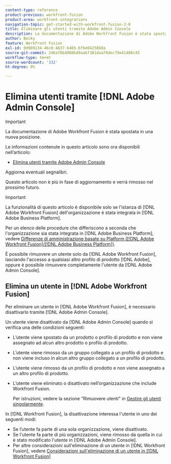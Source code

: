 ```yaml
---
content-type: reference
product-previous: workfront-fusion
product-area: workfront-integrations
navigation-topic: get-started-with-workfront-fusion-2-0
title: Eliminare gli utenti tramite Adobe Admin Console
description: La documentazione di Adobe Workfront Fusion è stata spostata in una nuova posizione. Questo articolo è stato dichiarato obsoleto, ma contiene un collegamento al nuovo articolo che descrive questa funzionalità.
author: Becky
feature: Workfront Fusion
exl-id: 0d989134-46c0-4637-b465-6fbe04258b8a
source-git-commit: 2d6af8b4988bd9aab7381daa79dec79e41408c45
workflow-type: tm+mt
source-wordcount: '332'
ht-degree: 0%

---
```


# Elimina utenti tramite [!DNL Adobe Admin Console]

>[!IMPORTANT]
>
>La documentazione di Adobe Workfront Fusion è stata spostata in una nuova posizione.
>
>Le informazioni contenute in questo articolo sono ora disponibili nell’articolo:
>
>* [Elimina utenti tramite Adobe Admin Console](https://experienceleague.adobe.com/docs/workfront-fusion/using/set-up-and-manage-fusion/set-up-and-manage-orgs-and-teams/manage-users-and-teams/delete-users-admin-console.html)
>
>Aggiorna eventuali segnalibri.
>
>Questo articolo non è più in fase di aggiornamento e verrà rimosso nel prossimo futuro.

>[!IMPORTANT]
>
>La funzionalità di questo articolo è disponibile solo se l&#39;istanza di [!DNL Adobe Workfront Fusion] dell&#39;organizzazione è stata integrata in [!DNL Adobe Business Platform].
>
>Per un elenco delle procedure che differiscono a seconda che l&#39;organizzazione sia stata integrata in [!DNL Adobe Business Platform], vedere [Differenze di amministrazione basate su Platform ([!DNL Adobe Workfront Fusion]/[!DNL Adobe Business Platform])](../../workfront-fusion/fusion-in-admin-console/fusion-adobe-admin-console.md).

È possibile rimuovere un utente solo da [!DNL Adobe Workfront Fusion], lasciando l&#39;accesso a qualsiasi altro profilo di prodotto [!DNL Adobe], oppure è possibile rimuovere completamente l&#39;utente da [!DNL Adobe Admin Console].

## Elimina un utente in [!DNL Adobe Workfront Fusion]

Per eliminare un utente in [!DNL Adobe Workfront Fusion], è necessario disattivarlo tramite [!DNL Adobe Admin Console].

Un utente viene disattivato da [!DNL Adobe Admin Console] quando si verifica una delle condizioni seguenti:

* L’utente viene spostato da un prodotto o profilo di prodotto e non viene assegnato ad alcun altro prodotto o profilo di prodotto.
* L’utente viene rimosso da un gruppo collegato a un profilo di prodotto e non viene incluso in alcun altro gruppo collegato a un profilo di prodotto.
* L’utente viene rimosso da un profilo di prodotto e non viene assegnato a un altro profilo di prodotto.
* L’utente viene eliminato o disattivato nell’organizzazione che include Workfront Fusion.

  Per istruzioni, vedere la sezione &quot;Rimuovere utenti&quot; in [Gestire gli utenti singolarmente](https://helpx.adobe.com/enterprise/using/manage-users-individually.html).

In [!DNL Workfront Fusion], la disattivazione interessa l&#39;utente in uno dei seguenti modi:

* Se l’utente fa parte di una sola organizzazione, viene disattivato.
* Se l&#39;utente fa parte di più organizzazioni, viene rimosso da quella in cui è stato modificato l&#39;utente in [!DNL Adobe Admin Console].
* Per altre considerazioni sull&#39;eliminazione di un utente in [!DNL Workfront Fusion], vedere [Considerazioni sull&#39;eliminazione di un utente in [!DNL Workfront Fusion]](../../workfront-fusion/organizations/manage-fusion-users.md#consider)
